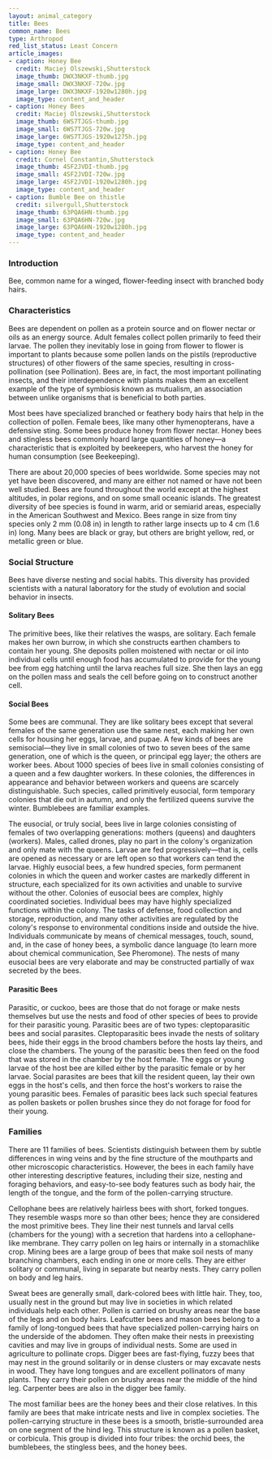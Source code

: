 ```yaml
---
layout: animal_category
title: Bees
common_name: Bees
type: Arthropod
red_list_status: Least Concern
article_images:
- caption: Honey Bee
  credit: Maciej Olszewski,Shutterstock
  image_thumb: DWX3NKXF-thumb.jpg
  image_small: DWX3NKXF-720w.jpg
  image_large: DWX3NKXF-1920w1280h.jpg
  image_type: content_and_header
- caption: Honey Bees
  credit: Maciej Olszewski,Shutterstock
  image_thumb: 6WS7TJGS-thumb.jpg
  image_small: 6WS7TJGS-720w.jpg
  image_large: 6WS7TJGS-1920w1275h.jpg
  image_type: content_and_header
- caption: Honey Bee
  credit: Cornel Constantin,Shutterstock
  image_thumb: 4SF2JVDI-thumb.jpg
  image_small: 4SF2JVDI-720w.jpg
  image_large: 4SF2JVDI-1920w1280h.jpg
  image_type: content_and_header
- caption: Bumble Bee on thistle
  credit: silvergull,Shutterstock
  image_thumb: 63PQA6HN-thumb.jpg
  image_small: 63PQA6HN-720w.jpg
  image_large: 63PQA6HN-1920w1280h.jpg
  image_type: content_and_header
---
```


### Introduction

Bee, common name for a winged, flower-feeding insect with branched body hairs.

### Characteristics

Bees are dependent on pollen as a protein source and on flower nectar or oils as an energy source. Adult females collect pollen primarily to feed their larvae. The pollen they inevitably lose in going from flower to flower is important to plants because some pollen lands on the pistils (reproductive structures) of other flowers of the same species, resulting in cross-pollination (see Pollination). Bees are, in fact, the most important pollinating insects, and their interdependence with plants makes them an excellent example of the type of symbiosis known as mutualism, an association between unlike organisms that is beneficial to both parties.
 
Most bees have specialized branched or feathery body hairs that help in the collection of pollen. Female bees, like many other hymenopterans, have a defensive sting. Some bees produce honey from flower nectar. Honey bees and stingless bees commonly hoard large quantities of honey—a characteristic that is exploited by beekeepers, who harvest the honey for human consumption (see Beekeeping).
 
There are about 20,000 species of bees worldwide. Some species may not yet have been discovered, and many are either not named or have not been well studied. Bees are found throughout the world except at the highest altitudes, in polar regions, and on some small oceanic islands. The greatest diversity of bee species is found in warm, arid or semiarid areas, especially in the American Southwest and Mexico. Bees range in size from tiny species only 2 mm (0.08 in) in length to rather large insects up to 4 cm (1.6 in) long. Many bees are black or gray, but others are bright yellow, red, or metallic green or blue.

### Social Structure

Bees have diverse nesting and social habits. This diversity has provided scientists with a natural laboratory for the study of evolution and social behavior in insects.

#### Solitary Bees

The primitive bees, like their relatives the wasps, are solitary. Each female makes her own burrow, in which she constructs earthen chambers to contain her young. She deposits pollen moistened with nectar or oil into individual cells until enough food has accumulated to provide for the young bee from egg hatching until the larva reaches full size. She then lays an egg on the pollen mass and seals the cell before going on to construct another cell.

#### Social Bees

Some bees are communal. They are like solitary bees except that several females of the same generation use the same nest, each making her own cells for housing her eggs, larvae, and pupae. A few kinds of bees are semisocial—they live in small colonies of two to seven bees of the same generation, one of which is the queen, or principal egg layer; the others are worker bees. About 1000 species of bees live in small colonies consisting of a queen and a few daughter workers. In these colonies, the differences in appearance and behavior between workers and queens are scarcely distinguishable. Such species, called primitively eusocial, form temporary colonies that die out in autumn, and only the fertilized queens survive the winter. Bumblebees are familiar examples.
 
The eusocial, or truly social, bees live in large colonies consisting of females of two overlapping generations: mothers (queens) and daughters (workers). Males, called drones, play no part in the colony's organization and only mate with the queens. Larvae are fed progressively—that is, cells are opened as necessary or are left open so that workers can tend the larvae. Highly eusocial bees, a few hundred species, form permanent colonies in which the queen and worker castes are markedly different in structure, each specialized for its own activities and unable to survive without the other. Colonies of eusocial bees are complex, highly coordinated societies. Individual bees may have highly specialized functions within the colony. The tasks of defense, food collection and storage, reproduction, and many other activities are regulated by the colony's response to environmental conditions inside and outside the hive. Individuals communicate by means of chemical messages, touch, sound, and, in the case of honey bees, a symbolic dance language (to learn more about chemical communication, See Pheromone). The nests of many eusocial bees are very elaborate and may be constructed partially of wax secreted by the bees.

#### Parasitic Bees

Parasitic, or cuckoo, bees are those that do not forage or make nests themselves but use the nests and food of other species of bees to provide for their parasitic young. Parasitic bees are of two types: cleptoparasitic bees and social parasites. Cleptoparasitic bees invade the nests of solitary bees, hide their eggs in the brood chambers before the hosts lay theirs, and close the chambers. The young of the parasitic bees then feed on the food that was stored in the chamber by the host female. The eggs or young larvae of the host bee are killed either by the parasitic female or by her larvae. Social parasites are bees that kill the resident queen, lay their own eggs in the host's cells, and then force the host's workers to raise the young parasitic bees. Females of parasitic bees lack such special features as pollen baskets or pollen brushes since they do not forage for food for their young.

### Families

There are 11 families of bees. Scientists distinguish between them by subtle differences in wing veins and by the fine structure of the mouthparts and other microscopic characteristics. However, the bees in each family have other interesting descriptive features, including their size, nesting and foraging behaviors, and easy-to-see body features such as body hair, the length of the tongue, and the form of the pollen-carrying structure.

Cellophane bees are relatively hairless bees with short, forked tongues. They resemble wasps more so than other bees; hence they are considered the most primitive bees. They line their nest tunnels and larval cells (chambers for the young) with a secretion that hardens into a cellophane-like membrane. They carry pollen on leg hairs or internally in a stomachlike crop. Mining bees are a large group of bees that make soil nests of many branching chambers, each ending in one or more cells. They are either solitary or communal, living in separate but nearby nests. They carry pollen on body and leg hairs.

Sweat bees are generally small, dark-colored bees with little hair. They, too, usually nest in the ground but may live in societies in which related individuals help each other. Pollen is carried on brushy areas near the base of the legs and on body hairs. Leafcutter bees and mason bees belong to a family of long-tongued bees that have specialized pollen-carrying hairs on the underside of the abdomen. They often make their nests in preexisting cavities and may live in groups of individual nests. Some are used in agriculture to pollinate crops. Digger bees are fast-flying, fuzzy bees that may nest in the ground solitarily or in dense clusters or may excavate nests in wood. They have long tongues and are excellent pollinators of many plants. They carry their pollen on brushy areas near the middle of the hind leg. Carpenter bees are also in the digger bee family.

The most familiar bees are the honey bees and their close relatives. In this family are bees that make intricate nests and live in complex societies. The pollen-carrying structure in these bees is a smooth, bristle-surrounded area on one segment of the hind leg. This structure is known as a pollen basket, or corbicula. This group is divided into four tribes: the orchid bees, the bumblebees, the stingless bees, and the honey bees.